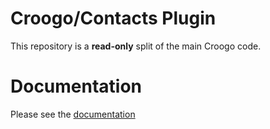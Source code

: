 # Croogo/Contacts Plugin

This repository is a **read-only** split of the main Croogo code.

# Documentation

Please see the [documentation](http://docs.croogo.org/3.0)

